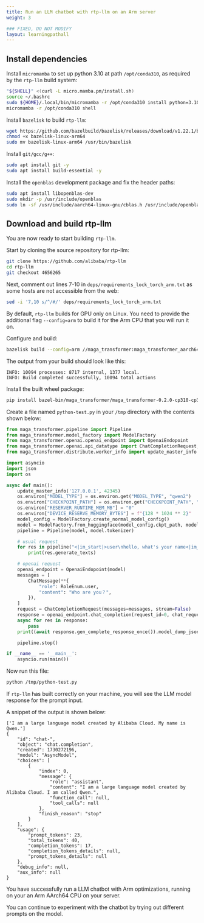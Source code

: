 ```yaml
---
title: Run an LLM chatbot with rtp-llm on an Arm server
weight: 3

### FIXED, DO NOT MODIFY
layout: learningpathall
---
```

## Install dependencies 

Install `micromamba` to set up python 3.10 at path `/opt/conda310`, as required by the `rtp-llm` build system:

```bash
"${SHELL}" <(curl -L micro.mamba.pm/install.sh)
source ~/.bashrc
sudo ${HOME}/.local/bin/micromamba -r /opt/conda310 install python=3.10
micromamba -r /opt/conda310 shell
```

Install `bazelisk` to build `rtp-llm`:

```bash
wget https://github.com/bazelbuild/bazelisk/releases/download/v1.22.1/bazelisk-linux-arm64
chmod +x bazelisk-linux-arm64
sudo mv bazelisk-linux-arm64 /usr/bin/bazelisk
```

Install `git/gcc/g++`:

```bash
sudo apt install git -y
sudo apt install build-essential -y
```

Install the `openblas` development package and fix the header paths:

```bash
sudo apt install libopenblas-dev
sudo mkdir -p /usr/include/openblas
sudo ln -sf /usr/include/aarch64-linux-gnu/cblas.h /usr/include/openblas/cblas.h
```

## Download and build rtp-llm

You are now ready to start building `rtp-llm`. 

Start by cloning the source repository for rtp-llm:

```bash
git clone https://github.com/alibaba/rtp-llm
cd rtp-llm
git checkout 4656265
```

Next, comment out lines 7-10 in `deps/requirements_lock_torch_arm.txt` as some hosts are not accessible from the web:

```bash
sed -i '7,10 s/^/#/' deps/requirements_lock_torch_arm.txt
```

By default, `rtp-llm` builds for GPU only on Linux. You need to provide the additional flag `--config=arm` to build it for the Arm CPU that you will run it on.

Configure and build:

```bash
bazelisk build --config=arm //maga_transformer:maga_transformer_aarch64
```
The output from your build should look like this:

```output
INFO: 10094 processes: 8717 internal, 1377 local.
INFO: Build completed successfully, 10094 total actions
```

Install the built wheel package:

```bash
pip install bazel-bin/maga_transformer/maga_transformer-0.2.0-cp310-cp310-linux_aarch64.whl
```

Create a file named `python-test.py` in your `/tmp` directory with the contents shown below: 

```python
from maga_transformer.pipeline import Pipeline
from maga_transformer.model_factory import ModelFactory
from maga_transformer.openai.openai_endpoint import OpenaiEndopoint
from maga_transformer.openai.api_datatype import ChatCompletionRequest, ChatMessage, RoleEnum
from maga_transformer.distribute.worker_info import update_master_info

import asyncio
import json
import os

async def main():
    update_master_info('127.0.0.1', 42345)
    os.environ["MODEL_TYPE"] = os.environ.get("MODEL_TYPE", "qwen2")
    os.environ["CHECKPOINT_PATH"] = os.environ.get("CHECKPOINT_PATH", "Qwen/Qwen2-0.5B-Instruct")
    os.environ["RESERVER_RUNTIME_MEM_MB"] = "0"
    os.environ["DEVICE_RESERVE_MEMORY_BYTES"] = f"{128 * 1024 ** 2}"
    model_config = ModelFactory.create_normal_model_config()
    model = ModelFactory.from_huggingface(model_config.ckpt_path, model_config=model_config)
    pipeline = Pipeline(model, model.tokenizer)

    # usual request
    for res in pipeline("<|im_start|>user\nhello, what's your name<|im_end|>\n<|im_start|>assistant\n", max_new_tokens = 100):
        print(res.generate_texts)

    # openai request
    openai_endpoint = OpenaiEndopoint(model)
    messages = [
        ChatMessage(**{
            "role": RoleEnum.user,
            "content": "Who are you？",
        }),
    ]
    request = ChatCompletionRequest(messages=messages, stream=False)
    response = openai_endpoint.chat_completion(request_id=0, chat_request=request, raw_request=None)
    async for res in response:
        pass
    print((await response.gen_complete_response_once()).model_dump_json(indent=4))

    pipeline.stop()

if __name__ == '__main__':
    asyncio.run(main())
```

Now run this file:

```bash
python /tmp/python-test.py
```

If `rtp-llm` has built correctly on your machine, you will see the LLM model response for the prompt input. 

A snippet of the output is shown below:

```output
['I am a large language model created by Alibaba Cloud. My name is Qwen.']
{
    "id": "chat-",
    "object": "chat.completion",
    "created": 1730272196,
    "model": "AsyncModel",
    "choices": [
        {
            "index": 0,
            "message": {
                "role": "assistant",
                "content": "I am a large language model created by Alibaba Cloud. I am called Qwen.",
                "function_call": null,
                "tool_calls": null
            },
            "finish_reason": "stop"
        }
    ],
    "usage": {
        "prompt_tokens": 23,
        "total_tokens": 40,
        "completion_tokens": 17,
        "completion_tokens_details": null,
        "prompt_tokens_details": null
    },
    "debug_info": null,
    "aux_info": null
}
```


You have successfully run a LLM chatbot with Arm optimizations, running on your an Arm AArch64 CPU on your server. 

You can continue to experiment with the chatbot by trying out different prompts on the model.

